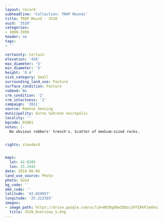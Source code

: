 ```yaml
---
layout: record
subheadline: 'Collection: TRAP Mounds'
title: TRAP Mound - 3520
uuid: '3520'
categories:
- 3000-3999
header: no
tags:
- ''

certainty: Certain
elevation: '426'
max_diameter: '5'
min_diameter: '5'
height: '0.4'
size_category: Small
surrounding_land_use: Pasture
surface_condition: Pasture
robbed: No
crm_condition: '2'
crm_intactness: '2'
campaign: '2011'
source: Remote Sensing
municipality: Gorno Sahrane necropolis
locality: ''
bgcode: DS001
notes: |-
  No obvious robbers' trench's. Scatter of medium-sized rocks.


rights: standard


maps:
  lat: 42.6285
  lon: 25.2442
date: 2018-06-04
land_use_source: Photo
photo: Good
bg_code: ''
akb_code: ''
latitude: '42.654957'
longitude: '25.222503'
images:
- image_path: https://drive.google.com/uc?id=0B3Rg88wZDQscSFFIRkF1emhnZFk
  title: 3520_Overview_S.dng
---
```

